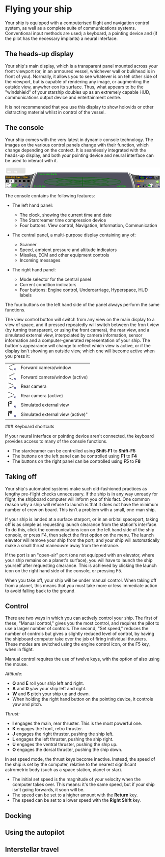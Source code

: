 # Flying your ship

Your ship is equipped with a computerised flight and navigation
control system, as well as a complete suite of communications
systems. Conventional input methods are used; a keyboard, a
pointing device and (if the pilot has the necessary implants) a
neural interface.

## The heads-up display

Your ship's main display, which is a transparent panel mounted
across your front viewport (or, in an armoured vessel, whichever
wall or bulkhead is in front of you). Normally, it allows you to
see whatever is on teh other side of the viewport, but is capable
of rendering any image, or augmenting the outside view, anywher eon
its surface. Thus, what appears to be the "windshield" of your
starship doubles up as an extremely capable HUD, communications
output device and entertainment centre.

It is not recommended that you use this display to show holovids or
other distracting material whilst in control of the vessel.

## The console

Your ship comes with the very latest in dynamic console technology.
The images on the various control panels change with their
function, which change depending on the context. It is seamlessly
integrated with the heads-up display, and both your pointing device
and neural interface can be used to interact with it.

![Ship console (landed)](images/console-landed.png)

The console contains the following features:



-   The left hand panel:
    -   The clock, showing the current time and date
    -   The Stardreamer time compression device
    -   Four buttons: View control, Navigation, Information,
        Communication

-   The central panel, a multi-purpose display containing any of:
    -   Scanner
    -   Speed, ambient pressure and altitude indicators
    -   Missiles, ECM and other equipment controls
    -   Incoming messages

-   The right hand panel:
    -   Mode selector for the central panel
    -   Current condition indicators
    -   Four buttons: Engine control, Undercarriage, Hyperspace, HUD
        labels


The four buttons on the left hand side of the panel always perform
the same functions.

The view control button will switch from any view on the main
display to a view of space, and if pressed repeatedly will switch
between the fron t view (by turning transparent, or using the front
camera), the rear view, and a simulated external view, interpolated
by camera information, sensor information and a computer-generated
representation of your ship. The button's appearance will change to
reflect which view is active, or if the display isn't showing an
outside view, which one will become active when you press it:


<table>
<tr><td><img src="images/cam_front.png" alt="Forward camera/window" width=30 height=22 /></td><td>Forward camera/window</td><tr>
<tr><td><img src="images/cam_front_on.png" alt="Forward camera/window (active)" width=30 height=22 /></td><td>Forward camera/window (active)</td><tr>
<tr><td><img src="images/cam_rear.png" alt="Rear camera" width=30 height=22 /></td><td>Rear camera</td><tr>
<tr><td><img src="images/cam_rear_on.png" alt="Rear camera (active)" width=30 height=22 /></td><td>Rear camera (active)</td><tr>
<tr><td><img src="images/cam_external.png" alt="Simulated external view" width=30 height=22 /></td><td>Simulated external view</td><tr>
<tr><td><img src="images/cam_external_on.png" alt="Simulated external view (active)" width=30 height=22 /></td><td>Simulated external view (active)"</td><tr>
</table>
### Keyboard shortcuts

If your neural interface or pointing device aren't connected, the
keyboard provides access to many of the console functions.



-   The stardreamer can be controlled using **Shift-F1** to
    **Shift-F5**
-   The buttons on the left panel can be controlled using **F1** to
    **F4**
-   The buttons on the right panel can be controlled using **F5**
    to **F8**

## Taking off

Your ship's automated systems make such old-fashioned practices as
lengthy pre-flight checks unnecessary. If the ship is in any way
unready for flight, the shipboard computer will inform you of this
fact. One common reason why a ship will refuse to launch is that it
does not have the minimum number of crew on board. This isn't a
problem with a small, one-man ship.

If your ship is landed at a surface starport, or in an orbital
spaceport, taking off is as simple as requesting launch clearance
from the station's interface. To do this, click the communications
icon on the left hand side of the ship console, or press F4, then
select the first option on the menu. The launch elevator will
remove your ship from the port, and your ship will automatically
make a small thrust maneouvre away from the entrance.

If the port is an "open-air" port (one not equipped with an
elevator, where your ship remains on a planet's surface), you will
have to launch the ship yourself after requesting clearance. This
is achieved by clicking the launch icon on the right hand side of
the console, or pressing F5.

When you take off, your ship will be under manual control. When
taking off from a planet, this means that you must take more or
less immediate action to avoid falling back to the ground.

## Control

There are two ways in which you can actively control your ship. The
first of these, "Manual control," gives you the most control, and
requires the pilot to use a larger number of controls. The second,
"Set speed," reduces the number of controls but gives a slightly
reduced level of control, by having the shipboard computer take
over the job of firing individual thrusters. These modes are
switched using the engine control icon, or the F5 key, when in
flight.

Manual control requires the use of twelve keys, with the option of
also using the mouse.

*Attitude:*

-   **Q** and **E** roll your ship left and right.
-   **A** and **D** yaw your ship left and right.
-   **W** and **S** pitch your ship up and down.
-   When holding the right hand button on the pointing device, it
    controls yaw and pitch.

*Thrust:*

-   **I** engages the main, rear thruster. This is the most
    powerful one.
-   **K** engages the front, retro thruster.
-   **J** engages the right thruster, pushing the ship left.
-   **L** engages the left thruster, pushing the ship right.
-   **U** engages the ventral thruster, pushing the ship up.
-   **O** engages the dorsal thruster, pushing the ship down.

In set speed mode, the thrust keys become inactive. Instead, the
speed of the ship is set by the computer, relative to the nearest
significant astrometric body (such as a space station, planet or
star).

-   The initial set speed is the magnitude of your velocity when
    the computer takes over. This means: it's the same speed, but if
    your ship isn't going forwards, it soon will be.
-   The speed can be set to a higher amount with the **Return**
    key.
-   The speed can be set to a lower speed with the **Right Shift**
    key.

## Docking

## Using the autopilot

## Interstellar travel



